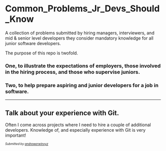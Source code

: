 # Common_Problems_Jr_Devs_Should_Know
A collection of problems submitted by hiring managers, interviewers, and mid &amp; senior level developers they consider mandatory knowledge for all junior software developers. 

The purpose of this repo is twofold. 

### One, to illustrate the expectations of employers, those involved in the hiring process, and those who supervise juniors. 

### Two, to help prepare aspiring and junior developers for a job in software. 

***

## Talk about your experience with Git.
Often I come across projects where I need to hire a couple of additional developers. Knowledge of, and especially experience with Git is very important!

<sub><sup>_Submitted by [andrewerwinxyz](https://github.com/andrewerwinxyz)_</sup></sub>
